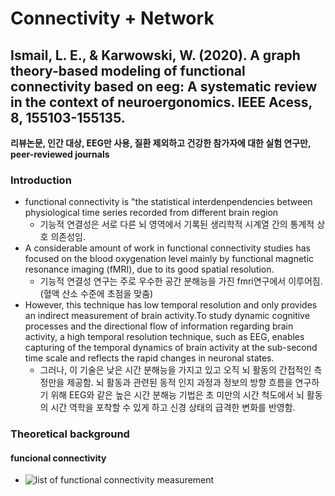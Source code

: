 # Connectivity + Network
## Ismail, L. E., & Karwowski, W. (2020). A graph theory-based modeling of functional connectivity based on eeg: A systematic review in the context of neuroergonomics. IEEE Acess, 8, 155103-155135.
**리뷰논문, 인간 대상, EEG만 사용, 질환 제외하고 건강한 참가자에 대한 실험 연구만, peer-reviewed journals**

### Introduction
* functional connectivity is "the statistical interdenpendencies between physiological time series recorded from different brain region
  * 기능적 연결성은 서로 다른 뇌 영역에서 기록된 생리학적 시계열 간의 통계적 상호 의존성임.
*  A considerable amount of work in functional connectivity studies has focused on the blood oxygenation level mainly by functional magnetic resonance imaging (fMRI), due to its good spatial resolution.
   *  기능적 연결성 연구는 주로 우수한 공간 분해능을 가진 fmri연구에서 이루어짐.(혈액 산소 수준에 초점을 맞춤)     
*  However, this technique has low temporal resolution and only provides an indirect measurement of brain activity.To study dynamic cognitive processes and the directional flow of information regarding brain activity, a high temporal resolution technique, such as EEG, enables capturing of the temporal dynamics of brain activity at the sub-second time scale and reflects the rapid changes in neuronal states.
    * 그러나, 이 기술은 낮은 시간 분해능을 가지고 있고 오직 뇌 활동의 간접적인 측정만을 제공함. 뇌 활동과 관련된 동적 인지 과정과 정보의 방향 흐름을 연구하기 위해 EEG와 같은 높은 시간 분해능 기법은 초 미만의 시간 척도에서 뇌 활동의 시간 역학을 포착할 수 있게 하고 신경 상태의 급격한 변화를 반영함.

### Theoretical background
#### funcional connectivity
* ![list of functional connectivity measurement](https://user-images.githubusercontent.com/102893841/168727972-439284d2-b844-4ba1-ac10-e1219ddd1391.png)

